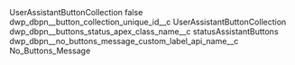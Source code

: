 <?xml version="1.0" encoding="UTF-8"?>
<CustomMetadata xmlns="http://soap.sforce.com/2006/04/metadata" xmlns:xsi="http://www.w3.org/2001/XMLSchema-instance" xmlns:xsd="http://www.w3.org/2001/XMLSchema">
    <label>UserAssistantButtonCollection</label>
    <protected>false</protected>
    <values>
        <field>dwp_dbpn__button_collection_unique_id__c</field>
        <value xsi:type="xsd:string">UserAssistantButtonCollection</value>
    </values>
    <values>
        <field>dwp_dbpn__buttons_status_apex_class_name__c</field>
        <value xsi:type="xsd:string">statusAssistantButtons</value>
    </values>
    <values>
        <field>dwp_dbpn__no_buttons_message_custom_label_api_name__c</field>
        <value xsi:type="xsd:string">No_Buttons_Message</value>
    </values>
</CustomMetadata>
